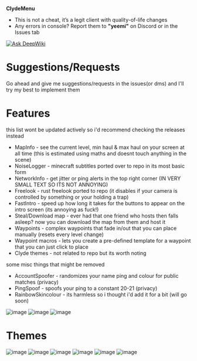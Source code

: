 **ClydeMenu**  
- This is not a cheat, it’s a legit client with quality-of-life changes
- Any errors in console? Report them to **"yeemi"** on Discord or in the Issues tab

[![Ask DeepWiki](https://deepwiki.com/badge.svg)](https://deepwiki.com/Laamy/ClydeMenu)

# Suggestions/Requests  
Go ahead and give me suggestions/requests in the issues(or dms) and I'll try my best to implement them

# Features
this list wont be updated actively so i'd recommend checking the releases instead
- MapInfo - see the current level, min haul & max haul on your screen at all time (this is estimated using maths and doesnt touch anything in the scene)
- NoiseLogger - minecraft subtitles ported over to repo in its most basic form
- NetworkInfo - get jitter or ping alerts in the top right corner (IN VERY SMALL TEXT SO ITS NOT ANNOYING)
- Freelook - rust freelook ported to repo (it disables if your camera is controlled by something or your holding a trap)
- FastIntro - speed up how long it takes for the buttons to appear on the intro screen (its annoying as fuck!)
- Steal/Download map - ever had that one friend who hosts then falls asleep? now you can download the map from them and host it
- Waypoints - complex waypoints that fade in/out that you can place manually (resets every level change)
- Waypoint macros - lets you create a pre-defined template for a waypoint that you can just click to place
- Clyde themes - not related to repo but its worth noting

some misc things that might be removed
- AccountSpoofer - randomizes your name ping and colour for public matches (privacy)
- PingSpoof - spoofs your ping to a constant 20-21 (privacy)
- RainbowSkincolour - its harmless so i thought i'd add it for a bit (will go soon)

![image](https://github.com/user-attachments/assets/0de14659-3d6e-4ea9-a218-744372fe61a5)
![image](https://github.com/user-attachments/assets/ca6c2c2e-757f-458a-92a4-d0512592135f)
![image](https://github.com/user-attachments/assets/d171b7d1-a3a1-4feb-9dd1-21848c8558ea)

# Themes

![image](https://github.com/user-attachments/assets/0f4ea27c-7d78-45ed-bead-144c5e200265)
![image](https://github.com/user-attachments/assets/afddb6a8-433e-4d52-a0c7-24f38e16b67a)
![image](https://github.com/user-attachments/assets/42758f4f-cab1-411c-9b0c-755f58137722)
![image](https://github.com/user-attachments/assets/52241ef9-192d-4ea6-8bcf-8e35b2b4aded)
![image](https://github.com/user-attachments/assets/4d0deecf-3e90-4ca4-93a3-6e8fc5a86ace)
![image](https://github.com/user-attachments/assets/6c5d38ba-15ca-4a90-a755-d7e55564a2c4)
